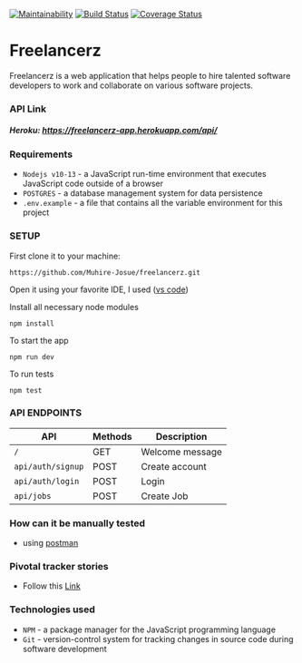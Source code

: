 [![Maintainability](https://api.codeclimate.com/v1/badges/696b28a46a4d9ba447e7/maintainability)](https://codeclimate.com/github/Muhire-Josue/freelancerz/maintainability) [![Build Status](https://travis-ci.org/Muhire-Josue/freelancerz.svg?branch=develop)](https://travis-ci.org/Muhire-Josue/freelancerz) [![Coverage Status](https://coveralls.io/repos/github/Muhire-Josue/freelancerz/badge.svg?branch=develop)](https://coveralls.io/github/Muhire-Josue/freelancerz?branch=develop)

# Freelancerz
Freelancerz is a web application that helps people to hire talented software developers to work and collaborate on various software projects. 


### API Link
##### Heroku:  https://freelancerz-app.herokuapp.com/api/

### Requirements
- `Nodejs v10-13` - a JavaScript run-time environment that executes JavaScript code outside of a browser
- `POSTGRES` - a database management system for data persistence
- `.env.example` - a file that contains all the variable environment for this project

### SETUP
First clone it to your machine: 

```
https://github.com/Muhire-Josue/freelancerz.git
```

Open it using your favorite IDE,
I used ([vs code](https://code.visualstudio.com/download))

Install all necessary node modules
```
npm install
```
To start the app
```
npm run dev
```
To run tests
```
npm test
```
### API ENDPOINTS
| API | Methods  | Description  |
| ------- | --- | --- |
| `/` | GET | Welcome message |
| `api/auth/signup` | POST | Create account |
| `api/auth/login` | POST | Login |
| `api/jobs` | POST | Create Job |
### How can it be manually tested
- using [postman](https://www.getpostman.com/downloads/)
### Pivotal tracker stories
- Follow this [Link](https://www.pivotaltracker.com/n/projects/2429064)

### Technologies used

- `NPM` - a package manager for the JavaScript programming language
- `Git` - version-control system for tracking changes in source code during software development
